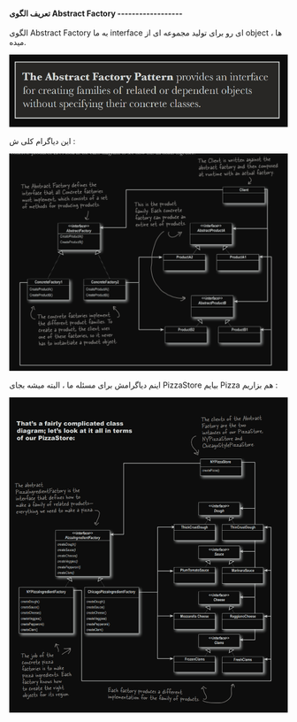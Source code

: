 #### تعریف الگوی Abstract Factory ------------------

الگوی Abstract Factory به ما interface ای رو برای تولید مجموعه ای از object ها ، میده.

![](./Images/Pasted%20image%2020240701111144.png)

این دیاگرام کلی ش : 

![](./Images/Pasted%20image%2020240701111349.png)

اینم دیاگرامش برای مسئله ما ، البته میشه بجای PizzaStore بیایم Pizza هم بزاریم :

![](./Images/Pasted%20image%2020240701111530.png)

